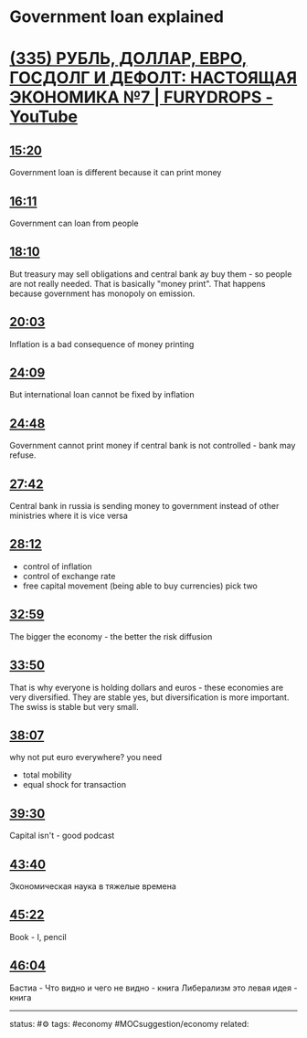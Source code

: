 # Government loan explained
<!-- Generated by <a href="https://www.yinote.co/#installation">YiNote</a> -->

# [(335) РУБЛЬ, ДОЛЛАР, ЕВРО, ГОСДОЛГ И ДЕФОЛТ: НАСТОЯЩАЯ ЭКОНОМИКА №7 | FURYDROPS - YouTube](https://www.youtube.com/)

## [15:20](https://www.youtube.com/?yinotetimestamp=920)

Government loan is different because it can print money

## [16:11](https://www.youtube.com/?yinotetimestamp=971)

Government can loan from people

## [18:10](https://www.youtube.com/?yinotetimestamp=1090)

But treasury may sell obligations and central bank ay buy them - so people are not really needed. That is basically "money print". That happens because government has monopoly on emission.

## [20:03](https://www.youtube.com/?yinotetimestamp=1203)

Inflation is a bad consequence of money printing

## [24:09](https://www.youtube.com/?yinotetimestamp=1449)

But international loan cannot be fixed by inflation

## [24:48](https://www.youtube.com/?yinotetimestamp=1488)

Government cannot print money if central bank is not controlled - bank may refuse.

## [27:42](https://www.youtube.com/?yinotetimestamp=1662)

Central bank in russia is sending money to government instead of other ministries where it is vice versa

## [28:12](https://www.youtube.com/?yinotetimestamp=1692)

- control of inflation
- control of exchange rate
- free capital movement (being able to buy currencies)
pick two

## [32:59](https://www.youtube.com/?yinotetimestamp=1979)

The bigger the economy - the better the risk diffusion

## [33:50](https://www.youtube.com/?yinotetimestamp=2030)

That is why everyone is holding dollars and euros - these economies are very diversified.
They are stable yes, but diversification is more important. The swiss is stable but very small. 

## [38:07](https://www.youtube.com/?yinotetimestamp=2287)

why not put euro everywhere?
you need 
 - total mobility
 - equal shock for transaction


## [39:30](https://www.youtube.com/?yinotetimestamp=2370)

Capital isn't - good podcast

## [43:40](https://www.youtube.com/?yinotetimestamp=2620)

Экономическая наука в тяжелые времена

## [45:22](https://www.youtube.com/?yinotetimestamp=2722)

Book - I, pencil

## [46:04](https://www.youtube.com/?yinotetimestamp=2764)

Бастиа - Что видно и чего не видно - книга
Либерализм это левая идея - книга



---
status: #⚙️ 
tags: #economy #MOCsuggestion/economy
related: 